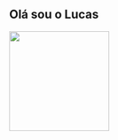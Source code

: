 ## Olá sou o Lucas

<div>
  <img height="180em" src="https://github-readme-stats.vercel.app/api?username=lucasdias1707&show_icons=true&theme=dark&incluide_all_commits=true&count_private=true" />
</div>

<div style="display: inline_block "><br>
</div>
